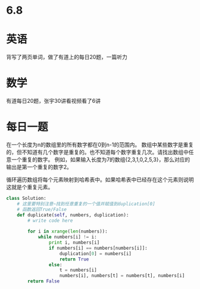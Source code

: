 # 6.8

# 英语

背写了两页单词，做了有道上的每日20题，一篇听力

# 数学    

有道每日20题，张宇30讲看视频看了6讲

#  每日一题  

在一个长度为n的数组里的所有数字都在0到n-1的范围内。 数组中某些数字是重复的，但不知道有几个数字是重复的。也不知道每个数字重复几次。请找出数组中任意一个重复的数字。 例如，如果输入长度为7的数组{2,3,1,0,2,5,3}，那么对应的输出是第一个重复的数字2。

循环遍历数组将每个元素映射到哈希表中。如果哈希表中已经存在这个元素则说明这就是个重复元素。

```python
class Solution:
    # 这里要特别注意~找到任意重复的一个值并赋值到duplication[0]
    # 函数返回True/False
    def duplicate(self, numbers, duplication):
        # write code here
         
        for i in xrange(len(numbers)):
            while numbers[i] != i:
                print i, numbers[i]
                if numbers[i] == numbers[numbers[i]]:
                    duplication[0] = numbers[i]
                    return True
                else:
                    t = numbers[i]
                    numbers[i], numbers[t] = numbers[t], numbers[i]
        return False

```

